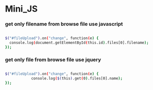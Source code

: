 # Mini_JS

### get only filename from browse file use javascript

```sh

$("#fileUpload").on("change", function(e) {
  console.log(document.getElementById(this.id).files[0].filename);
});

```

### get only file from browse file use jquery

```sh

$("#fileUpload").on("change", function(e) {
			console.log($(this).get(0).files[0].name);
});

```
